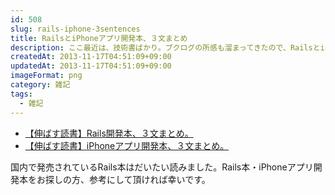 ```yaml
---
id: 508
slug: rails-iphone-3sentences
title: RailsとiPhoneアプリ開発本、３文まとめ
description: ここ最近は、技術書ばかり。ブクログの所感も溜まってきたので、RailsとiPhoneアプリ開発本のまとめを作成しました。
createdAt: 2013-11-17T04:51:09+09:00
updatedAt: 2013-11-17T04:51:09+09:00
imageFormat: png
category: 雑記
tags:
  - 雑記
---
```


* <a href="http://booklog.jp/matome/1948/mujiota" target="_blank">【伸ばす読書】Rails開発本、３文まとめ。</a>
* <a href="http://booklog.jp/matome/1946/mujiota" target="_blank">【伸ばす読書】iPhoneアプリ開発本、３文まとめ。</a>

国内で発売されているRails本はだいたい読みました。Rails本・iPhoneアプリ開発本をお探しの方、参考にして頂ければ幸いです。
